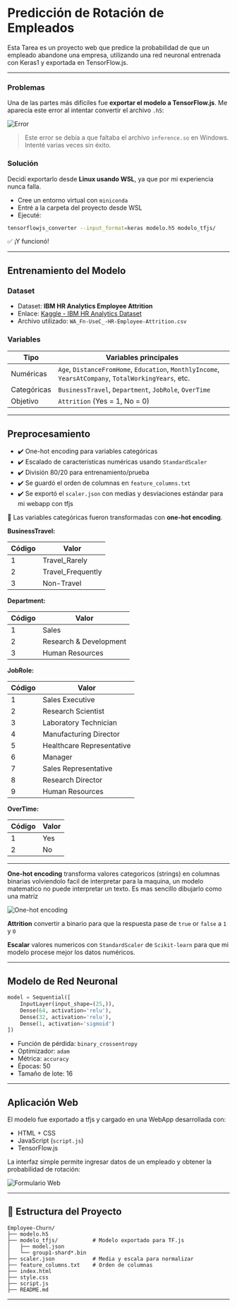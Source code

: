 # Predicción de Rotación de Empleados

Esta Tarea es un proyecto web que predice la probabilidad de que un empleado abandone una empresa, utilizando una red neuronal entrenada con Keras1 y exportada en TensorFlow.js.

---

### Problemas

Una de las partes más difíciles fue **exportar el modelo a TensorFlow\.js**. Me aparecía este error al intentar convertir el archivo `.h5`:

![Error](https://github.com/juanitoeldesastre/taller-ml-apps/tree/main/A03/Employee-Churn/img/CAPTURA.png)

> Este error se debía a que faltaba el archivo `inference.so` en Windows. Intenté varias veces sin éxito.

### Solución

Decidí exportarlo desde **Linux usando WSL**, ya que por mi experiencia nunca falla.

* Cree un entorno virtual con `miniconda`
* Entré a la carpeta del proyecto desde WSL
* Ejecuté:

```bash
tensorflowjs_converter --input_format=keras modelo.h5 modelo_tfjs/
```

✅ ¡Y funcionó!

---

## Entrenamiento del Modelo

### Dataset

* Dataset: **IBM HR Analytics Employee Attrition**
* Enlace: [Kaggle - IBM HR Analytics Dataset](https://www.kaggle.com/datasets/pavansubhasht/ibm-hr-analytics-attrition-dataset)
* Archivo utilizado: `WA_Fn-UseC_-HR-Employee-Attrition.csv`

### Variables

| Tipo        | Variables principales                                                                                |
| ----------- | ---------------------------------------------------------------------------------------------------- |
| Numéricas   | `Age`, `DistanceFromHome`, `Education`, `MonthlyIncome`, `YearsAtCompany`, `TotalWorkingYears`, etc. |
| Categóricas | `BusinessTravel`, `Department`, `JobRole`, `OverTime`                                                |
| Objetivo    | `Attrition` (Yes = 1, No = 0)                                                                        |

---

## Preprocesamiento

* ✔️ One-hot encoding para variables categóricas
* ✔️ Escalado de características numéricas usando `StandardScaler`
* ✔️ División 80/20 para entrenamiento/prueba
* ✔️ Se guardó el orden de columnas en `feature_columns.txt`
* ✔️ Se exportó el `scaler.json` con medias y desviaciones estándar para mi webapp con tfjs

📌 Las variables categóricas fueron transformadas con **one-hot encoding**.

**BusinessTravel:**

| Código | Valor              |
|--------|--------------------|
| 1      | Travel_Rarely      |
| 2      | Travel_Frequently  |
| 3      | Non-Travel         |

**Department:**

| Código | Valor                   |
|--------|-------------------------|
| 1      | Sales                   |
| 2      | Research & Development  |
| 3      | Human Resources         |

**JobRole:**

| Código | Valor                     |
|--------|---------------------------|
| 1      | Sales Executive           |
| 2      | Research Scientist        |
| 3      | Laboratory Technician     |
| 4      | Manufacturing Director    |
| 5      | Healthcare Representative |
| 6      | Manager                   |
| 7      | Sales Representative      |
| 8      | Research Director         |
| 9      | Human Resources           |

**OverTime:**

| Código | Valor |
|--------|-------|
| 1      | Yes   |
| 2      | No    |

---

**One-hot encoding** transforma valores categoricos (strings) en columnas binarias volviendolo facil de interpretar para la maquina, un modelo matematico no puede interpretar un texto. Es mas sencillo dibujarlo como una matriz

![One-hot encoding](https://github.com/juanitoeldesastre/taller-ml-apps/tree/main/A03/Employee-Churn/img/BusinessTravelCode.png)

**Attrition** convertir a binario para que la respuesta pase de `true` or `false` a `1` y `0`

**Escalar** valores numericos con `StandardScaler` de `Scikit-learn` para que mi modelo procese mejor los datos numéricos.

---

## Modelo de Red Neuronal

```python
model = Sequential([
    InputLayer(input_shape=(25,)),
    Dense(64, activation='relu'),
    Dense(32, activation='relu'),
    Dense(1, activation='sigmoid')
])
```

* Función de pérdida: `binary_crossentropy`
* Optimizador: `adam`
* Métrica: `accuracy`
* Épocas: 50
* Tamaño de lote: 16

---

## Aplicación Web

El modelo fue exportado a tfjs y cargado en una WebApp desarrollada con:

* HTML + CSS
* JavaScript (`script.js`)
* TensorFlow\.js

La interfaz simple permite ingresar datos de un empleado y obtener la probabilidad de rotación:

![Formulario Web](https://github.com/juanitoeldesastre/taller-ml-apps/tree/main/A03/Employee-Churn/img/webapp.png)

---

## 📁 Estructura del Proyecto

```
Employee-Churn/
├── modelo.h5
├── modelo_tfjs/           # Modelo exportado para TF.js
│   ├── model.json
│   └── group1-shard*.bin
├── scaler.json            # Media y escala para normalizar
├── feature_columns.txt    # Orden de columnas
├── index.html
├── style.css
├── script.js
├── README.md
```

---